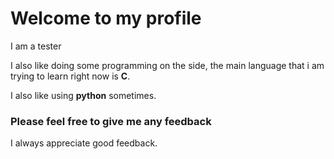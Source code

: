 
# Welcome to my profile

I am a tester

I also like doing some programming on the side, the main language that i am trying to learn right now is **C**.

I also like using **python** sometimes.

### Please feel free to give me any feedback

I always appreciate good feedback.


